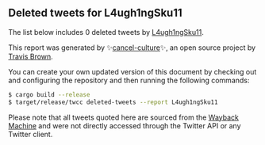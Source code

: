 ## Deleted tweets for L4ugh1ngSku11

The list below includes 0 deleted tweets by
[L4ugh1ngSku11](https://twitter.com/L4ugh1ngSku11).



This report was generated by ✨[cancel-culture](https://github.com/travisbrown/cancel-culture)✨,
an open source project by [Travis Brown](https://twitter.com/travisbrown).

You can create your own updated version of this document by checking out and configuring the
repository and then running the following commands:

```bash
$ cargo build --release
$ target/release/twcc deleted-tweets --report L4ugh1ngSku11
```

Please note that all tweets quoted here are sourced from the
[Wayback Machine](https://web.archive.org) and were not directly accessed through the Twitter API or
any Twitter client.

